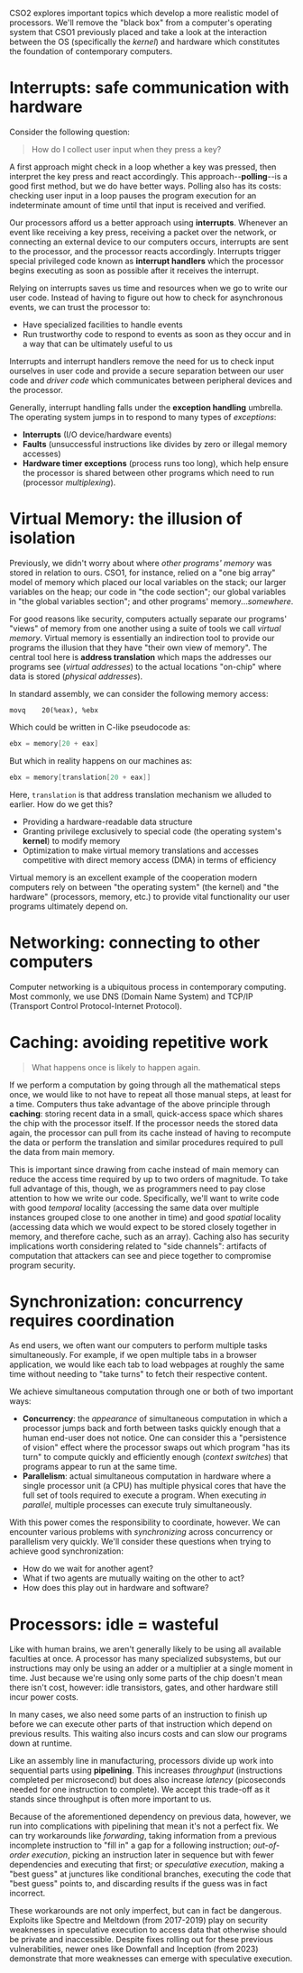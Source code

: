 CSO2 explores important topics which develop a more realistic model of processors. We'll remove the "black box" from a computer's operating system that CSO1 previously placed and take a look at the interaction between the OS (specifically the _kernel_) and hardware which constitutes the foundation of contemporary computers.

# Interrupts: safe communication with hardware

Consider the following question:

> How do I collect user input when they press a key?

A first approach might check in a loop whether a key was pressed, then interpret the key press and react accordingly. This approach--**polling**--is a good first method, but we do have better ways. Polling also has its costs: checking user input in a loop pauses the program execution for an indeterminate amount of time until that input is received and verified.

Our processors afford us a better approach using **interrupts**. Whenever an event like receiving a key press, receiving a packet over the network, or connecting an external device to our computers occurs, interrupts are sent to the processor, and the processor reacts accordingly. Interrupts trigger special privileged code known as **interrupt handlers** which the processor begins executing as soon as possible after it receives the interrupt.

Relying on interrupts saves us time and resources when we go to write our user code. Instead of having to figure out how to check for asynchronous events, we can trust the processor to:
* Have specialized facilities to handle events
* Run trustworthy code to respond to events as soon as they occur and in a way that can be ultimately useful to us

Interrupts and interrupt handlers remove the need for us to check input ourselves in user code and provide a secure separation between our user code and _driver code_ which communicates between peripheral devices and the processor.

Generally, interrupt handling falls under the **exception handling** umbrella. The operating system jumps in to respond to many types of _exceptions_:
* **Interrupts** (I/O device/hardware events)
* **Faults** (unsuccessful instructions like divides by zero or illegal memory accesses)
* **Hardware timer exceptions** (process runs too long), which help ensure the processor is shared between other programs which need to run (processor _multiplexing_).

# Virtual Memory: the illusion of isolation

Previously, we didn't worry about where _other programs' memory_ was stored in relation to ours. CSO1, for instance, relied on a "one big array" model of memory which placed our local variables on the stack; our larger variables on the heap; our code in "the code section"; our global variables in "the global variables section"; and other programs' memory..._somewhere_.

For good reasons like security, computers actually separate our programs' "views" of memory from one another using a suite of tools we call _virtual memory_. Virtual memory is essentially an indirection tool to provide our programs the illusion that they have "their own view of memory". The central tool here is **address translation** which maps the addresses our programs see (_virtual addresses_) to the actual locations "on-chip" where data is stored (_physical addresses_). 

In standard assembly, we can consider the following memory access:
```x86asm
movq	20(%eax), %ebx
```

Which could be written in C-like pseudocode as:
```c
ebx = memory[20 + eax]
```

But which in reality happens on our machines as:
```c
ebx = memory[translation[20 + eax]]
```

Here, `translation` is that address translation mechanism we alluded to earlier. How do we get this?
* Providing a hardware-readable data structure
* Granting privilege exclusively to special code (the operating system's **kernel**) to modify memory
* Optimization to make virtual memory translations and accesses competitive with direct memory access (DMA) in terms of efficiency

Virtual memory is an excellent example of the cooperation modern computers rely on between "the operating system" (the kernel) and "the hardware" (processors, memory, etc.) to provide vital functionality our user programs ultimately depend on.

# Networking: connecting to other computers

Computer networking is a ubiquitous process in contemporary computing. Most commonly, we use DNS (Domain Name System) and TCP/IP (Transport Control Protocol-Internet Protocol).

# Caching: avoiding repetitive work

> What happens once is likely to happen again.

If we perform a computation by going through all the mathematical steps once, we would like to not have to repeat all those manual steps, at least for a time. Computers thus take advantage of the above principle through **caching**: storing recent data in a small, quick-access space which shares the chip with the processor itself. If the processor needs the stored data again, the processor can pull from its cache instead of having to recompute the data or perform the translation and similar procedures required to pull the data from main memory.

This is important since drawing from cache instead of main memory can reduce the access time required by up to two orders of magnitude. To take full advantage of this, though, we as programmers need to pay close attention to how we write our code. Specifically, we'll want to write code with good _temporal_ locality (accessing the same data over multiple instances grouped close to one another in time) and good _spatial_ locality (accessing data which we would expect to be stored closely together in memory, and therefore cache, such as an array). Caching also has security implications worth considering related to "side channels": artifacts of computation that attackers can see and piece together to compromise program security.

# Synchronization: concurrency requires coordination

As end users, we often want our computers to perform multiple tasks simultaneously. For example, if we open multiple tabs in a browser application, we would like each tab to load webpages at roughly the same time without needing to "take turns" to fetch their respective content.

We achieve simultaneous computation through one or both of two important ways:
* **Concurrency**: the _appearance_ of simultaneous computation in which a processor jumps back and forth between tasks quickly enough that a human end-user does not notice. One can consider this a "persistence of vision" effect where the processor swaps out which program "has its turn" to compute quickly and efficiently enough (_context switches_) that programs appear to run at the same time.
* **Parallelism**: actual simultaneous computation in hardware where a single processor unit (a CPU) has multiple physical cores that have the full set of tools required to execute a program. When executing _in parallel_, multiple processes can execute truly simultaneously.

With this power comes the responsibility to coordinate, however. We can encounter various problems with _synchronizing_ across concurrency or parallelism very quickly. We'll consider these questions when trying to achieve good synchronization:
* How do we wait for another agent?
* What if two agents are mutually waiting on the other to act?
* How does this play out in hardware and software?

# Processors: idle = wasteful

Like with human brains, we aren't generally likely to be using all available faculties at once. A processor has many specialized subsystems, but our instructions may only be using an adder or a multiplier at a single moment in time. Just because we're using only some parts of the chip doesn't mean there isn't cost, however: idle transistors, gates, and other hardware still incur power costs.

In many cases, we also need some parts of an instruction to finish up before we can execute other parts of that instruction which depend on previous results. This waiting also incurs costs and can slow our programs down at runtime.

Like an assembly line in manufacturing, processors divide up work into sequential parts using **pipelining**. This increases _throughput_ (instructions completed per microsecond) but does also increase _latency_ (picoseconds needed for one instruction to complete). We accept this trade-off as it stands since throughput is often more important to us.

Because of the aforementioned dependency on previous data, however, we run into complications with pipelining that mean it's not a perfect fix. We can try workarounds like _forwarding_, taking information from a previous incomplete instruction to "fill in" a gap for a following instruction; _out-of-order execution_, picking an instruction later in sequence but with fewer dependencies and executing that first; or _speculative execution_, making a "best guess" at junctures like conditional branches, executing the code that "best guess" points to, and discarding results if the guess was in fact incorrect.

These workarounds are not only imperfect, but can in fact be dangerous. Exploits like Spectre and Meltdown (from 2017-2019) play on security weaknesses in speculative execution to access data that otherwise should be private and inaccessible. Despite fixes rolling out for these previous vulnerabilities, newer ones like Downfall and Inception (from 2023) demonstrate that more weaknesses can emerge with speculative execution.
